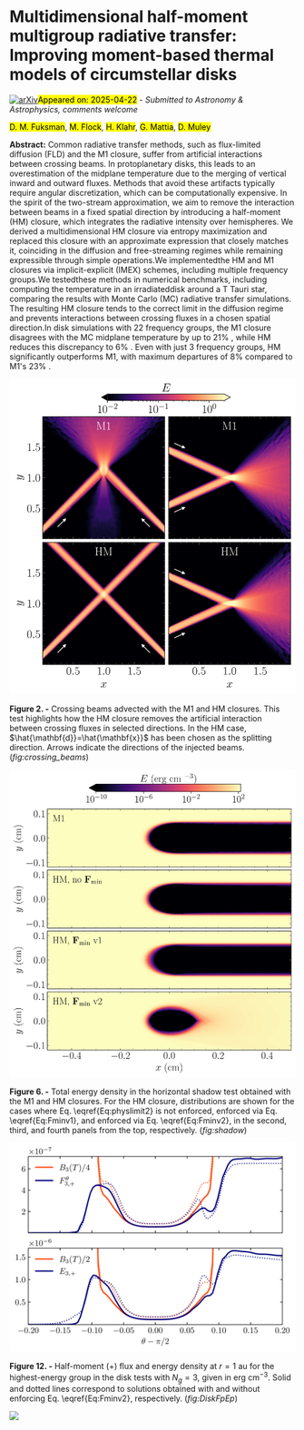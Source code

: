 <div class="macros" style="visibility:hidden;">
$\newcommand{\ensuremath}{}$
$\newcommand{\xspace}{}$
$\newcommand{\object}[1]{\texttt{#1}}$
$\newcommand{\farcs}{{.}''}$
$\newcommand{\farcm}{{.}'}$
$\newcommand{\arcsec}{''}$
$\newcommand{\arcmin}{'}$
$\newcommand{\ion}[2]{#1#2}$
$\newcommand{\textsc}[1]{\textrm{#1}}$
$\newcommand{\hl}[1]{\textrm{#1}}$
$\newcommand{\footnote}[1]{}$
$\newcommand{\sftw}[1]{\texttt{#1}}$
$\newcommand{\RED}{\color{red}}$
$\newcommand{\BLACK}{\color{black}}$
$\newcommand{\BLUE}{\color{blue}}$
$\newcommand{\GREEN}{\color{green1}}$
$\newcommand{\DS}{\displaystyle}$
$\newcommand{\cF}{{\cal F}}$
$\newcommand{\cG}{{\cal G}}$
$\newcommand{\cR}{{\cal R}}$
$\newcommand{\cS}{{\cal S}}$
$\newcommand{\cU}{{\cal U}}$
$\newcommand{\cV}{{\cal V}}$
$\newcommand{\norm}[1]{ {\left|\left|{#1}\right|\right|}}$
$\newcommand{\dmnote}[1]{{\bf \color{blue}[D.M.: #1]}}$
$\newcommand\blue{#1}$
$\newcommand\green{#1}$
$\newcommand\red{#1}$</div>



<div id="title">

# Multidimensional half-moment multigroup radiative transfer: Improving moment-based thermal models of circumstellar disks

</div>
<div id="comments">

[![arXiv](https://img.shields.io/badge/arXiv-2504.13999-b31b1b.svg)](https://arxiv.org/abs/2504.13999)<mark>Appeared on: 2025-04-22</mark> -  _Submitted to Astronomy & Astrophysics, comments welcome_

</div>
<div id="authors">

<mark>D. M. Fuksman</mark>, <mark>M. Flock</mark>, <mark>H. Klahr</mark>, <mark>G. Mattia</mark>, <mark>D. Muley</mark>

</div>
<div id="abstract">

**Abstract:** Common radiative transfer methods, such as flux-limited diffusion (FLD) and the M1 closure, suffer from artificial interactions between crossing beams. In protoplanetary disks, this leads to an overestimation of the midplane temperature due to the merging of vertical inward and outward fluxes. Methods that avoid these artifacts typically require angular discretization, which can be computationally expensive. In the spirit of the two-stream approximation, we aim to remove the interaction between beams in a fixed spatial direction by introducing a half-moment (HM) closure, which integrates the radiative intensity over hemispheres. We derived a multidimensional HM closure via entropy maximization and replaced this closure with an approximate expression that closely matches it, coinciding in the diffusion and free-streaming regimes while remaining expressible through simple operations.We implementedthe HM and M1 closures via implicit-explicit (IMEX) schemes,  including multiple frequency groups.We testedthese methods in numerical benchmarks, including computing the temperature in an irradiateddisk around a T Tauri star, comparing the results with Monte Carlo (MC) radiative transfer simulations. The resulting HM closure tends to the correct limit in the diffusion regime and prevents interactions between crossing fluxes in a chosen spatial direction.In disk simulations with 22 frequency groups, the M1 closure disagrees with the MC midplane temperature by up to $21\%$ , while HM reduces this discrepancy to $6\%$ . Even with just 3 frequency groups, HM significantly outperforms M1, with maximum departures of $8\%$ compared to M1's $23\%$ .

</div>

<div id="div_fig1">

<img src="tmp_2504.13999/./beams_combined.png" alt="Fig2" width="100%"/>

**Figure 2. -** Crossing beams advected with the M1 and HM closures. This test highlights how the HM closure removes the artificial interaction between crossing fluxes in selected directions. In the HM case, $\hat{\mathbf{d}}=\hat{\mathbf{x}}$ has been chosen as the splitting direction. Arrows indicate the directions of the injected beams.
 (*fig:crossing_beams*)

</div>
<div id="div_fig2">

<img src="tmp_2504.13999/./shadow_limiting.png" alt="Fig6" width="100%"/>

**Figure 6. -** Total energy density in the horizontal shadow test obtained with the M1 and HM closures. For the HM closure, distributions are shown for the cases where Eq. \eqref{Eq:physlimit2} is not enforced, enforced via Eq. \eqref{Eq:Fminv1}, and enforced via Eq. \eqref{Eq:Fminv2}, in the second, third, and fourth panels from the top, respectively.
 (*fig:shadow*)

</div>
<div id="div_fig3">

<img src="tmp_2504.13999/./Disk_FpEp_v2.png" alt="Fig12" width="100%"/>

**Figure 12. -** 
Half-moment ($+$) flux and energy density at $r=1$ au for the highest-energy group in the disk tests with $N_g=3$, given in erg cm$^{-3}$. Solid and dotted lines correspond to solutions obtained with and without enforcing Eq. \eqref{Eq:Fminv2}, respectively.
 (*fig:DiskFpEp*)

</div><div id="qrcode"><img src=https://api.qrserver.com/v1/create-qr-code/?size=100x100&data="https://arxiv.org/abs/2504.13999"></div>
